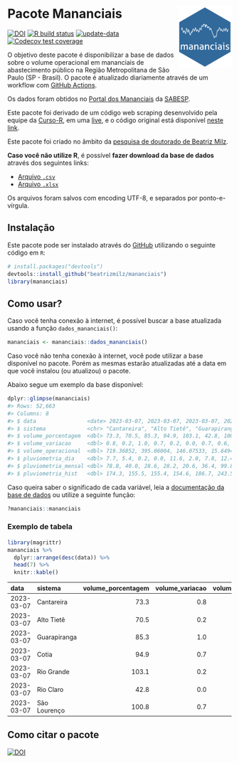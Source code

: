 
<!-- README.md is generated from README.Rmd. Please edit that file -->

# Pacote Mananciais <img src="man/figures/hexlogo.png" align="right" width = "120px"/>

<!-- badges: start -->

[![DOI](https://zenodo.org/badge/DOI/10.5281/zenodo.4733056.svg)](https://doi.org/10.5281/zenodo.4733056)
[![R build
status](https://github.com/beatrizmilz/mananciais/workflows/R-CMD-check/badge.svg)](https://github.com/beatrizmilz/mananciais/actions)
[![update-data](https://github.com/beatrizmilz/mananciais/actions/workflows/2-update_data.yaml/badge.svg)](https://github.com/beatrizmilz/mananciais/actions/workflows/2-update_data.yaml)
[![Codecov test
coverage](https://codecov.io/gh/beatrizmilz/mananciais/branch/master/graph/badge.svg)](https://codecov.io/gh/beatrizmilz/mananciais?branch=master)
<!-- badges: end -->

O objetivo deste pacote é disponibilizar a base de dados sobre o volume
operacional em mananciais de abastecimento público na Região
Metropolitana de São Paulo (SP - Brasil). O pacote é atualizado
diariamente através de um workflow com [GitHub
Actions](https://github.com/beatrizmilz/mananciais/actions).

Os dados foram obtidos no [Portal dos
Mananciais](http://mananciais.sabesp.com.br/Situacao) da
[SABESP](http://site.sabesp.com.br/site/Default.aspx).

Este pacote foi derivado de um código web scraping desenvolvido pela
equipe da [Curso-R](https://www.curso-r.com/), em uma
[live](https://youtu.be/jvZIxrMmOcQ), e o código original está
disponível [neste
link](https://github.com/curso-r/lives/blob/master/drafts/20200730_scraper_sabesp.R).

Este pacote foi criado no âmbito da [pesquisa de doutorado de Beatriz
Milz](https://beatrizmilz.github.io/tese/).

**Caso você não utilize R**, é possível **fazer download da base de
dados** através dos seguintes links:

- [Arquivo
  `.csv`](https://github.com/beatrizmilz/mananciais/raw/master/inst/extdata/mananciais.csv)
- [Arquivo
  `.xlsx`](https://github.com/beatrizmilz/mananciais/blob/master/inst/extdata/mananciais.xlsx?raw=true)

Os arquivos foram salvos com encoding UTF-8, e separados por
ponto-e-vírgula.

## Instalação

Este pacote pode ser instalado através do [GitHub](https://github.com/)
utilizando o seguinte código em `R`:

``` r
# install.packages("devtools")
devtools::install_github("beatrizmilz/mananciais")
library(mananciais)
```

## Como usar?

Caso você tenha conexão à internet, é possível buscar a base atualizada
usando a função `dados_mananciais()`:

``` r
mananciais <- mananciais::dados_mananciais() 
```

Caso você não tenha conexão à internet, você pode utilizar a base
disponível no pacote. Porém as mesmas estarão atualizadas até a data em
que você instalou (ou atualizou) o pacote.

Abaixo segue um exemplo da base disponível:

``` r
dplyr::glimpse(mananciais)
#> Rows: 52,663
#> Columns: 8
#> $ data                <date> 2023-03-07, 2023-03-07, 2023-03-07, 2023-03-07, 2…
#> $ sistema             <chr> "Cantareira", "Alto Tietê", "Guarapiranga", "Cotia…
#> $ volume_porcentagem  <dbl> 73.3, 70.5, 85.3, 94.9, 103.1, 42.8, 100.8, 72.5, …
#> $ volume_variacao     <dbl> 0.8, 0.2, 1.0, 0.7, 0.2, 0.0, 0.7, 0.6, 0.2, 0.8, …
#> $ volume_operacional  <dbl> 719.36852, 395.06004, 146.07533, 15.64941, 115.649…
#> $ pluviometria_dia    <dbl> 7.7, 5.4, 0.2, 0.0, 11.6, 2.0, 7.8, 12.4, 9.5, 12.…
#> $ pluviometria_mensal <dbl> 78.8, 40.0, 28.6, 28.2, 20.6, 36.4, 99.8, 71.1, 34…
#> $ pluviometria_hist   <dbl> 174.3, 155.5, 155.4, 154.6, 186.7, 243.5, 196.8, 1…
```

Caso queira saber o significado de cada variável, leia a [documentação
da base de
dados](https://beatrizmilz.github.io/mananciais/reference/mananciais.html)
ou utilize a seguinte função:

``` r
?mananciais::mananciais
```

### Exemplo de tabela

``` r
library(magrittr)
mananciais %>% 
  dplyr::arrange(desc(data)) %>% 
  head(7) %>%
  knitr::kable()
```

| data       | sistema      | volume_porcentagem | volume_variacao | volume_operacional | pluviometria_dia | pluviometria_mensal | pluviometria_hist |
|:-----------|:-------------|-------------------:|----------------:|-------------------:|-----------------:|--------------------:|------------------:|
| 2023-03-07 | Cantareira   |               73.3 |             0.8 |          719.36852 |              7.7 |                78.8 |             174.3 |
| 2023-03-07 | Alto Tietê   |               70.5 |             0.2 |          395.06004 |              5.4 |                40.0 |             155.5 |
| 2023-03-07 | Guarapiranga |               85.3 |             1.0 |          146.07533 |              0.2 |                28.6 |             155.4 |
| 2023-03-07 | Cotia        |               94.9 |             0.7 |           15.64941 |              0.0 |                28.2 |             154.6 |
| 2023-03-07 | Rio Grande   |              103.1 |             0.2 |          115.64911 |             11.6 |                20.6 |             186.7 |
| 2023-03-07 | Rio Claro    |               42.8 |             0.0 |            5.85525 |              2.0 |                36.4 |             243.5 |
| 2023-03-07 | São Lourenço |              100.8 |             0.7 |           89.50315 |              7.8 |                99.8 |             196.8 |

## Como citar o pacote

[![DOI](https://zenodo.org/badge/DOI/10.5281/zenodo.4733056.svg)](https://doi.org/10.5281/zenodo.4733056)
